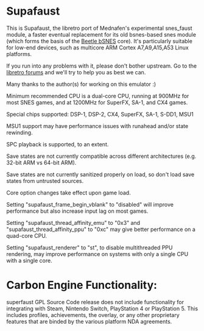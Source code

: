 # Supafaust

This is Supafaust, the libretro port of Mednafen's experimental snes_faust
module, a faster eventual replacement for its old bsnes-based snes module
(which forms the basis of the [Beetle
bSNES](https://www.github.com/libretro/beetle-bsnes-libretro) core). It's
particularly suitable for low-end devices, such as multicore ARM Cortex
A7,A9,A15,A53 Linux platforms.

If you run into any problems with it, please don't bother upstream. Go to the
[libretro forums](https://forums.libretro.com) and we'll try to help you as
best we can.

Many thanks to the author(s) for working on this emulator :)

Minimum recommended CPU is a dual-core CPU, running at 900MHz for most SNES
games, and at 1200MHz for SuperFX, SA-1, and CX4 games.

Special chips supported: DSP-1, DSP-2, CX4, SuperFX, SA-1, S-DD1, MSU1

MSU1 support may have performance issues with runahead and/or state rewinding.

SPC playback is supported, to an extent.

Save states are not currently compatible across different architectures
(e.g. 32-bit ARM vs 64-bit ARM).

Save states are not currently sanitized properly on load, so don't load
save states from untrusted sources.

Core option changes take effect upon game load.

Setting "supafaust_frame_begin_vblank" to "disabled" will improve performance
but also increase input lag on most games.

Setting "supafaust_thread_affinity_emu" to "0x3" and
"supafaust_thread_affinity_ppu" to "0xc" may give better performance on a
quad-core CPU.

Setting "supafaust_renderer" to "st", to disable multithreaded PPU rendering,
may improve performance on systems with only a single CPU with a single core.

# Carbon Engine Functionality:
superfaust GPL Source Code release does not include functionality for integrating with Steam, Nintendo Switch, PlayStation 4 or PlayStation 5. This includes profiles, achievements, the overlay, or any other proprietary features that are binded by the various platform NDA agreements.
